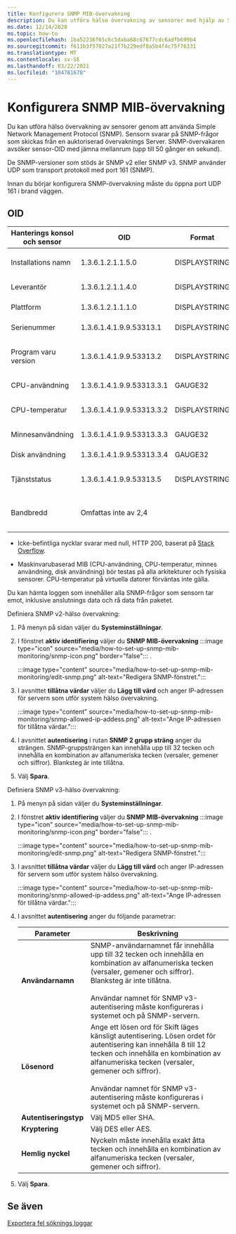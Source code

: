 ```yaml
---
title: Konfigurera SNMP MIB-övervakning
description: Du kan utföra hälso övervakning av sensorer med hjälp av SNMP. Sensorn svarar på SNMP-frågor som skickas från en auktoriserad övervaknings Server.
ms.date: 12/14/2020
ms.topic: how-to
ms.openlocfilehash: 1ba52236f65c6c5daba68c67677cdc6adfb699b4
ms.sourcegitcommit: f611b3f57027a21f7b229edf8a5b4f4c75f76331
ms.translationtype: MT
ms.contentlocale: sv-SE
ms.lasthandoff: 03/22/2021
ms.locfileid: "104781678"
---
```

# <a name="set-up-snmp-mib-monitoring"></a>Konfigurera SNMP MIB-övervakning

Du kan utföra hälso övervakning av sensorer genom att använda Simple Network Management Protocol (SNMP). Sensorn svarar på SNMP-frågor som skickas från en auktoriserad övervaknings Server. SNMP-övervakaren avsöker sensor-OID med jämna mellanrum (upp till 50 gånger en sekund).

De SNMP-versioner som stöds är SNMP v2 eller SNMP v3. SNMP använder UDP som transport protokoll med port 161 (SNMP).

Innan du börjar konfigurera SNMP-övervakning måste du öppna port UDP 161 i brand väggen.

## <a name="oids"></a>OID

| Hanterings konsol och sensor | OID | Format | Beskrivning |
|--|--|--|--|
| Installations namn | 1.3.6.1.2.1.1.5.0 | DISPLAYSTRING | Installations namn för den lokala hanterings konsolen |
| Leverantör | 1.3.6.1.2.1.1.4.0 | DISPLAYSTRING | Microsoft Support (support.microsoft.com) |
| Plattform | 1.3.6.1.2.1.1.1.0 | DISPLAYSTRING | Sensor eller lokal hanterings konsol |
| Serienummer | 1.3.6.1.4.1.9.9.53313.1 | DISPLAYSTRING | Sträng som licensen använder |
| Program varu version | 1.3.6.1.4.1.9.9.53313.2 | DISPLAYSTRING | Xsense full versions sträng och fullständig hanterings sträng för hantering |
| CPU-användning | 1.3.6.1.4.1.9.9.53313.3.1 | GAUGE32 | Indikation på noll till 100 |
| CPU-temperatur | 1.3.6.1.4.1.9.9.53313.3.2 | DISPLAYSTRING | Celsius som anger noll till 100 baserat på Linux-indatatyper |
| Minnesanvändning | 1.3.6.1.4.1.9.9.53313.3.3 | GAUGE32 | Indikation på noll till 100 |
| Disk användning | 1.3.6.1.4.1.9.9.53313.3.4 | GAUGE32 | Indikation på noll till 100 |
| Tjänststatus | 1.3.6.1.4.1.9.9.53313.5 | DISPLAYSTRING | Online eller offline om någon av de fyra viktiga komponenterna är nere |
| Bandbredd | Omfattas inte av 2,4 |  | Bandbredden som tas emot på varje övervaknings gränssnitt i Xsense |

   - Icke-befintliga nycklar svarar med null, HTTP 200, baserat på [Stack Overflow](https://stackoverflow.com/questions/51419026/querying-for-non-existing-record-returns-null-with-http-200).
    
   - Maskinvarubaserad MIB (CPU-användning, CPU-temperatur, minnes användning, disk användning) bör testas på alla arkitekturer och fysiska sensorer. CPU-temperatur på virtuella datorer förväntas inte gälla.

Du kan hämta loggen som innehåller alla SNMP-frågor som sensorn tar emot, inklusive anslutnings data och rå data från paketet.

Definiera SNMP v2-hälso övervakning:

1. På menyn på sidan väljer du **Systeminställningar**.

2. I fönstret **aktiv identifiering** väljer du **SNMP MIB-övervakning** :::image type="icon" source="media/how-to-set-up-snmp-mib-monitoring/snmp-icon.png" border="false"::: .

    :::image type="content" source="media/how-to-set-up-snmp-mib-monitoring/edit-snmp.png" alt-text="Redigera SNMP-fönstret.":::

3. I avsnittet **tillåtna värdar** väljer du **Lägg till värd** och anger IP-adressen för servern som utför system hälso övervakning.

    :::image type="content" source="media/how-to-set-up-snmp-mib-monitoring/snmp-allowed-ip-addess.png" alt-text="Ange IP-adressen för tillåtna värdar.":::

4. I avsnittet **autentisering** i rutan **SNMP 2 grupp sträng** anger du strängen. SNMP-gruppsträngen kan innehålla upp till 32 tecken och innehålla en kombination av alfanumeriska tecken (versaler, gemener och siffror). Blanksteg är inte tillåtna.

5. Välj **Spara**.

Definiera SNMP v3-hälso övervakning:

1. På menyn på sidan väljer du **Systeminställningar**.

2. I fönstret **aktiv identifiering** väljer du **SNMP MIB-övervakning** :::image type="icon" source="media/how-to-set-up-snmp-mib-monitoring/snmp-icon.png" border="false"::: .

    :::image type="content" source="media/how-to-set-up-snmp-mib-monitoring/edit-snmp.png" alt-text="Redigera SNMP-fönstret.":::

3. I avsnittet **tillåtna värdar** väljer du **Lägg till värd** och anger IP-adressen för servern som utför system hälso övervakning.

    :::image type="content" source="media/how-to-set-up-snmp-mib-monitoring/snmp-allowed-ip-addess.png" alt-text="Ange IP-adressen för tillåtna värdar.":::

4. I avsnittet **autentisering** anger du följande parametrar:

    | Parameter | Beskrivning |
    |--|--|
    | **Användarnamn** | SNMP-användarnamnet får innehålla upp till 32 tecken och innehålla en kombination av alfanumeriska tecken (versaler, gemener och siffror). Blanksteg är inte tillåtna. <br /> <br />Användar namnet för SNMP v3-autentisering måste konfigureras i systemet och på SNMP-servern. |
    | **Lösenord** | Ange ett lösen ord för Skift läges känsligt autentisering. Lösen ordet för autentisering kan innehålla 8 till 12 tecken och innehålla en kombination av alfanumeriska tecken (versaler, gemener och siffror). <br /> <br/>Användar namnet för SNMP v3-autentisering måste konfigureras i systemet och på SNMP-servern. |
    | **Autentiseringstyp** | Välj MD5 eller SHA. |
    | **Kryptering** | Välj DES eller AES. |
    | **Hemlig nyckel** | Nyckeln måste innehålla exakt åtta tecken och innehålla en kombination av alfanumeriska tecken (versaler, gemener och siffror). |

5. Välj **Spara**.

## <a name="see-also"></a>Se även

[Exportera fel söknings loggar](how-to-troubleshoot-the-sensor-and-on-premises-management-console.md)
